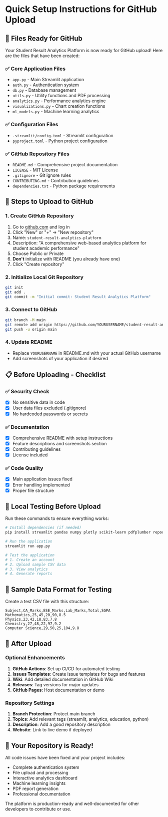 # Quick Setup Instructions for GitHub Upload

## 📂 Files Ready for GitHub

Your Student Result Analytics Platform is now ready for GitHub upload! Here are the files that have been created:

### ✅ Core Application Files
- `app.py` - Main Streamlit application
- `auth.py` - Authentication system
- `db.py` - Database management
- `utils.py` - Utility functions and PDF processing
- `analytics.py` - Performance analytics engine
- `visualizations.py` - Chart creation functions
- `ml_models.py` - Machine learning analytics

### ✅ Configuration Files
- `.streamlit/config.toml` - Streamlit configuration
- `pyproject.toml` - Python project configuration

### ✅ GitHub Repository Files
- `README.md` - Comprehensive project documentation
- `LICENSE` - MIT License
- `.gitignore` - Git ignore rules
- `CONTRIBUTING.md` - Contribution guidelines
- `dependencies.txt` - Python package requirements

## 🚀 Steps to Upload to GitHub

### 1. Create GitHub Repository
1. Go to [github.com](https://github.com) and log in
2. Click "New" or "+" → "New repository"
3. Name: `student-result-analytics-platform`
4. Description: "A comprehensive web-based analytics platform for student academic performance"
5. Choose Public or Private
6. **Don't** initialize with README (you already have one)
7. Click "Create repository"

### 2. Initialize Local Git Repository
```bash
git init
git add .
git commit -m "Initial commit: Student Result Analytics Platform"
```

### 3. Connect to GitHub
```bash
git branch -M main
git remote add origin https://github.com/YOURUSERNAME/student-result-analytics-platform.git
git push -u origin main
```

### 4. Update README
- Replace `YOURUSERNAME` in README.md with your actual GitHub username
- Add screenshots of your application if desired

## 📋 Before Uploading - Checklist

### ✅ Security Check
- [x] No sensitive data in code
- [x] User data files excluded (.gitignore)
- [x] No hardcoded passwords or secrets

### ✅ Documentation
- [x] Comprehensive README with setup instructions
- [x] Feature descriptions and screenshots section
- [x] Contributing guidelines
- [x] License included

### ✅ Code Quality
- [x] Main application issues fixed
- [x] Error handling implemented
- [x] Proper file structure

## 🔧 Local Testing Before Upload

Run these commands to ensure everything works:

```bash
# Install dependencies (if needed)
pip install streamlit pandas numpy plotly scikit-learn pdfplumber reportlab

# Run the application
streamlit run app.py

# Test the application
# 1. Create an account
# 2. Upload sample CSV data
# 3. View analytics
# 4. Generate reports
```

## 📁 Sample Data Format for Testing

Create a test CSV file with this structure:
```csv
Subject,CA_Marks,ESE_Marks,Lab_Marks,Total,SGPA
Mathematics,25,45,20,90,8.5
Physics,23,42,18,83,7.8
Chemistry,27,48,22,97,9.2
Computer Science,29,50,25,104,9.8
```

## 🌟 After Upload

### Optional Enhancements
1. **GitHub Actions**: Set up CI/CD for automated testing
2. **Issues Templates**: Create issue templates for bugs and features
3. **Wiki**: Add detailed documentation in GitHub Wiki
4. **Releases**: Tag versions for major updates
5. **GitHub Pages**: Host documentation or demo

### Repository Settings
1. **Branch Protection**: Protect main branch
2. **Topics**: Add relevant tags (streamlit, analytics, education, python)
3. **Description**: Add a good repository description
4. **Website**: Link to live demo if deployed

## 🎯 Your Repository is Ready!

All code issues have been fixed and your project includes:
- Complete authentication system
- File upload and processing
- Interactive analytics dashboard
- Machine learning insights
- PDF report generation
- Professional documentation

The platform is production-ready and well-documented for other developers to contribute or use.